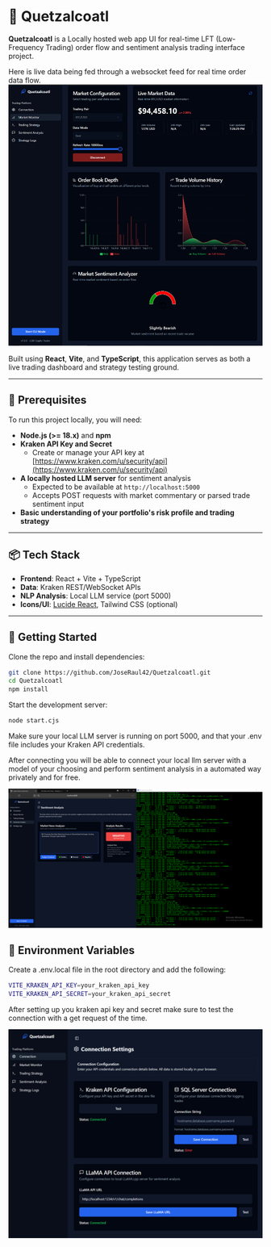 # 🐍 Quetzalcoatl

**Quetzalcoatl** is a Locally hosted web app UI for real-time LFT (Low-Frequency Trading) order flow and sentiment analysis trading interface project.

Here is live data being fed through a websocket feed for real time order data flow.
![Order Flow Chart](./public/OrderflowVisualizations.PNG)

Built using **React**, **Vite**, and **TypeScript**, this application serves as both a live trading dashboard and strategy testing ground.

---

## 🔧 Prerequisites

To run this project locally, you will need:

- **Node.js (>= 18.x)** and **npm**
- **Kraken API Key and Secret**
  - Create or manage your API key at [https://www.kraken.com/u/security/api](https://www.kraken.com/u/security/api)
- **A locally hosted LLM server** for sentiment analysis
  - Expected to be available at `http://localhost:5000`
  - Accepts POST requests with market commentary or parsed trade sentiment input
- **Basic understanding of your portfolio's risk profile and trading strategy**

---

## 📦 Tech Stack

- **Frontend**: React + Vite + TypeScript
- **Data**: Kraken REST/WebSocket APIs
- **NLP Analysis**: Local LLM service (port 5000)
- **Icons/UI**: [Lucide React](https://lucide.dev/), Tailwind CSS (optional)

---

## 🚀 Getting Started

Clone the repo and install dependencies:

```bash
git clone https://github.com/JoseRaul42/Quetzalcoatl.git
cd Quetzalcoatl
npm install
```

Start the development server:

```bash
node start.cjs
```
Make sure your local LLM server is running on port 5000, and that your .env file includes your Kraken API credentials.

After connecting you will be able to connect your local llm server with a model of your choosing and perform sentiment analysis in a automated way privately and for free.

![Sentiment analysis Testing](./public/SentimentAnalysis.PNG)



## 📄 Environment Variables

Create a .env.local file in the root directory and add the following:

```bash
VITE_KRAKEN_API_KEY=your_kraken_api_key
VITE_KRAKEN_API_SECRET=your_kraken_api_secret
```

After setting up you kraken api key and secret make sure to test the connection with a get request of the time.

![Connection Testing](./public/Connectionsettings.PNG)

